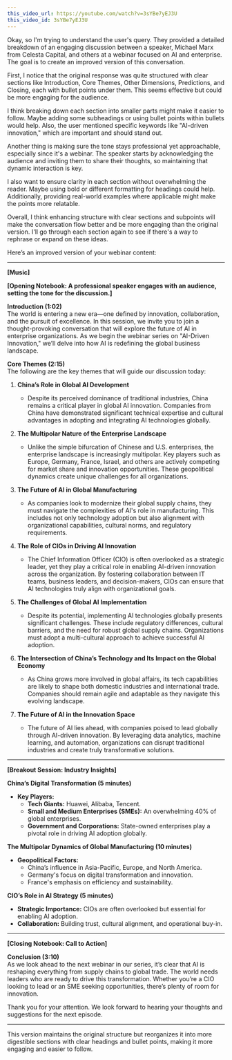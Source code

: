 ```yaml
---
this_video_url: https://youtube.com/watch?v=3sYBe7yEJ3U
this_video_id: 3sYBe7yEJ3U
---
```

<think>
Okay, so I'm trying to understand the user's query. They provided a detailed breakdown of an engaging discussion between a speaker, Michael Marx from Celesta Capital, and others at a webinar focused on AI and enterprise. The goal is to create an improved version of this conversation.

First, I notice that the original response was quite structured with clear sections like Introduction, Core Themes, Other Dimensions, Predictions, and Closing, each with bullet points under them. This seems effective but could be more engaging for the audience.

I think breaking down each section into smaller parts might make it easier to follow. Maybe adding some subheadings or using bullet points within bullets would help. Also, the user mentioned specific keywords like "AI-driven innovation," which are important and should stand out.

Another thing is making sure the tone stays professional yet approachable, especially since it's a webinar. The speaker starts by acknowledging the audience and inviting them to share their thoughts, so maintaining that dynamic interaction is key.

I also want to ensure clarity in each section without overwhelming the reader. Maybe using bold or different formatting for headings could help. Additionally, providing real-world examples where applicable might make the points more relatable.

Overall, I think enhancing structure with clear sections and subpoints will make the conversation flow better and be more engaging than the original version. I'll go through each section again to see if there's a way to rephrase or expand on these ideas.
</think>

Here’s an improved version of your webinar content:

---

**[Music]**

**[Opening Notebook: A professional speaker engages with an audience, setting the tone for the discussion.]**

**Introduction (1:02)**  
The world is entering a new era—one defined by innovation, collaboration, and the pursuit of excellence. In this session, we invite you to join a thought-provoking conversation that will explore the future of AI in enterprise organizations. As we begin the webinar series on "AI-Driven Innovation," we’ll delve into how AI is redefining the global business landscape.

**Core Themes (2:15)**  
The following are the key themes that will guide our discussion today:  

1. **China’s Role in Global AI Development**  
   - Despite its perceived dominance of traditional industries, China remains a critical player in global AI innovation. Companies from China have demonstrated significant technical expertise and cultural advantages in adopting and integrating AI technologies globally.

2. **The Multipolar Nature of the Enterprise Landscape**  
   - Unlike the simple bifurcation of Chinese and U.S. enterprises, the enterprise landscape is increasingly multipolar. Key players such as Europe, Germany, France, Israel, and others are actively competing for market share and innovation opportunities. These geopolitical dynamics create unique challenges for all organizations.

3. **The Future of AI in Global Manufacturing**  
   - As companies look to modernize their global supply chains, they must navigate the complexities of AI's role in manufacturing. This includes not only technology adoption but also alignment with organizational capabilities, cultural norms, and regulatory requirements.

4. **The Role of CIOs in Driving AI Innovation**  
   - The Chief Information Officer (CIO) is often overlooked as a strategic leader, yet they play a critical role in enabling AI-driven innovation across the organization. By fostering collaboration between IT teams, business leaders, and decision-makers, CIOs can ensure that AI technologies truly align with organizational goals.

5. **The Challenges of Global AI Implementation**  
   - Despite its potential, implementing AI technologies globally presents significant challenges. These include regulatory differences, cultural barriers, and the need for robust global supply chains. Organizations must adopt a multi-cultural approach to achieve successful AI adoption.

6. **The Intersection of China’s Technology and Its Impact on the Global Economy**  
   - As China grows more involved in global affairs, its tech capabilities are likely to shape both domestic industries and international trade. Companies should remain agile and adaptable as they navigate this evolving landscape.

7. **The Future of AI in the Innovation Space**  
   - The future of AI lies ahead, with companies poised to lead globally through AI-driven innovation. By leveraging data analytics, machine learning, and automation, organizations can disrupt traditional industries and create truly transformative solutions.

---

**[Breakout Session: Industry Insights]**

**China’s Digital Transformation (5 minutes)**  
- **Key Players:**  
  - **Tech Giants:** Huawei, Alibaba, Tencent.  
  - **Small and Medium Enterprises (SMEs):** An overwhelming 40% of global enterprises.  
  - **Government and Corporations:** State-owned enterprises play a pivotal role in driving AI adoption globally.

**The Multipolar Dynamics of Global Manufacturing (10 minutes)**  
- **Geopolitical Factors:**  
  - China’s influence in Asia-Pacific, Europe, and North America.  
  - Germany's focus on digital transformation and innovation.  
  - France's emphasis on efficiency and sustainability.  

**CIO’s Role in AI Strategy (5 minutes)**  
- **Strategic Importance:** CIOs are often overlooked but essential for enabling AI adoption.  
- **Collaboration:** Building trust, cultural alignment, and operational buy-in.

---

**[Closing Notebook: Call to Action]**

**Conclusion (3:10)**  
As we look ahead to the next webinar in our series, it’s clear that AI is reshaping everything from supply chains to global trade. The world needs leaders who are ready to drive this transformation. Whether you’re a CIO looking to lead or an SME seeking opportunities, there’s plenty of room for innovation.

Thank you for your attention. We look forward to hearing your thoughts and suggestions for the next episode.

---

This version maintains the original structure but reorganizes it into more digestible sections with clear headings and bullet points, making it more engaging and easier to follow.
